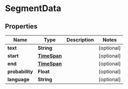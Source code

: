 

# SegmentData


## Properties

| Name | Type | Description | Notes |
|------------ | ------------- | ------------- | -------------|
|**text** | **String** |  |  [optional] |
|**start** | [**TimeSpan**](TimeSpan.md) |  |  [optional] |
|**end** | [**TimeSpan**](TimeSpan.md) |  |  [optional] |
|**probability** | **Float** |  |  [optional] |
|**language** | **String** |  |  [optional] |



